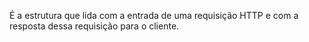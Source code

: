 É a estrutura que lida com a entrada de uma requisição HTTP e com a resposta dessa requisição para o cliente.